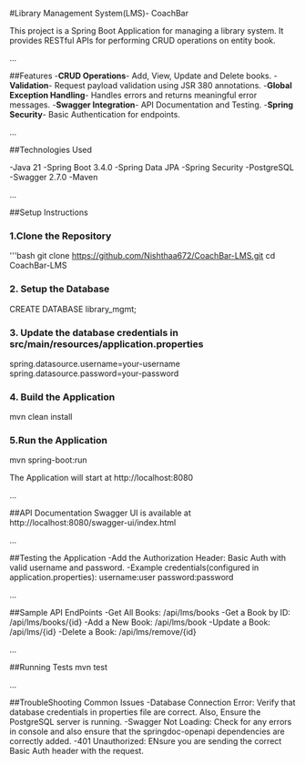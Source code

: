 #Library Management System(LMS)- CoachBar

This project is a Spring Boot Application for managing a library system. It provides RESTful APIs for performing CRUD operations on entity book.

...

##Features
-**CRUD Operations**- Add, View, Update and Delete books.
-**Validation**- Request payload validation using JSR 380 annotations.
-**Global Exception Handling**- Handles errors and returns meaningful error messages.
-**Swagger Integration**- API Documentation and Testing.
-**Spring Security**- Basic Authentication for endpoints.

...

##Technologies Used

-Java 21
-Spring Boot 3.4.0
-Spring Data JPA
-Spring Security
-PostgreSQL
-Swagger 2.7.0
-Maven

...

##Setup Instructions

### 1.Clone the Repository
'''bash
git clone
https://github.com/Nishthaa672/CoachBar-LMS.git
cd CoachBar-LMS

### 2. Setup the Database
CREATE DATABASE library_mgmt;

### 3. Update the database credentials in src/main/resources/application.properties
spring.datasource.username=your-username
spring.datasource.password=your-password

### 4. Build the Application
mvn clean install

### 5.Run the Application
mvn spring-boot:run

The Application will start at http://localhost:8080

...

##API Documentation
Swagger UI is available at http://localhost:8080/swagger-ui/index.html

...

##Testing the Application
-Add the Authorization Header: Basic Auth with valid username and password.
-Example credentials(configured in application.properties): 
    username:user
    password:password

...

##Sample API EndPoints
-Get All Books: /api/lms/books
-Get a Book by ID: /api/lms/books/{id}
-Add a New Book: /api/lms/book
-Update a Book: /api/lms/{id}
-Delete a Book: /api/lms/remove/{id}

...

##Running Tests
mvn test

...

##TroubleShooting
Common Issues
-Database Connection Error: Verify that database credentials in properties file are correct. Also, Ensure the PostgreSQL server is running.
-Swagger Not Loading: Check for any errors in console and also ensure that the springdoc-openapi dependencies are correctly added.
-401 Unauthorized: ENsure you are sending the correct Basic Auth header with the request.
